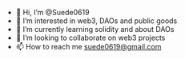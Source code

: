 - 👋 Hi, I’m @Suede0619
- 👀 I’m interested in web3, DAOs and public goods
- 🌱 I’m currently learning solidity and about DAOs
- 💞️ I’m looking to collaborate on web3 projects
- 📫 How to reach me suede0619@gmail.com

<!---
Suede0619/Suede0619 is a ✨ special ✨ repository because its `README.md` (this file) appears on your GitHub profile.
You can click the Preview link to take a look at your changes.
--->
